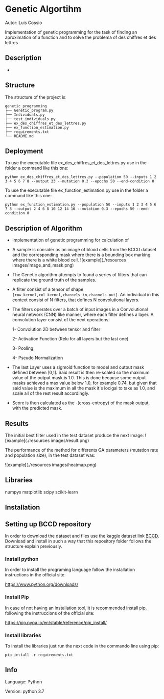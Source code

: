# Genetic Algortihm
Autor: Luis Cossio

Implementation of genetic programming for the task of finding an aproximation of a function and to solve the problema of des chiffres et des lettres


## Description
- 

## Structure
The structure of the project is:
  ```
  genetic_programming
  ├── Genetic_program.py
  ├── Individuals.py
  ├── test_individuals.py
  ├── ex_des_chiffres_et_des_lettres.py
  ├── ex_function_estimation.py
  ├── requirements.txt
  └── README.md
  ```

## Deployment
To use the executable file ex_des_chiffres_et_des_lettres.py use in the folder a command like this one:
```
python ex_des_chiffres_et_des_lettres.py --population 50 --inputs 1 2 3 4 5 6 7 8 --output 23 --mutation 0.3 --epochs 50 --end-condition 0
```
To use the executable file ex_function_estimation.py use in the folder a command like this one:
```
python ex_function_estimation.py --population 50 --inputs 1 2 3 4 5 6 7 8 --output 2 4 6 8 10 12 14 16 --mutation 0.3 --epochs 50 --end-condition 0
```

## Description of Algorithm
*   Implementation of genetic programming for calculation of 
  
*   A sample is consider as an image of blood cells from the BCCD dataset and the corresponding mask where there is a bounding box marking where there is a white blood cell. 
  ![example](./resources images/image_and_mask.png)

*   The Genetic algorithm attempts to found a series of filters that can replicate the ground truth of the samples. 

*   A filter consist of a tensor of shape ``[row_kernel,col_kernel,channels_in,channels_out]``. An individual in this context consist of N filters, that defines N convolutional layers.  

*   The filters operates over a batch of input images in a Convolutional neural network (CNN) like manner, where each filter defines a layer. A convolution layer consist of the next operations:
    
    1- Convolution 2D between tensor and filter 
    
    2- Activation Function (Relu for all layers but the last one)
    
    3- Pooling 
    
    4- Pseudo Normalization
    
*   The last Layer uses a sigmoid function to model and output mask defined between [0,1]. Said result is then re-scaled so the maximum value of the output mask is 1.0. This is done because some output masks achieved a max value below 1.0, for example 0.74, but given that said value is the maximum in all the mask it's locigal to take as 1.0, and scale all of the rest result accordingly.    
     
*   Score is then calculated as the -(cross-entropy) of the mask output, with the predicted mask.  
    
## Results 
The initial best filter used in the test dataset produce the next image:
  ![example](./resources images/result.png)


The performance of the method for differents GA parameters (mutation rate and population size), in the test dataset was:

  ![example](./resources images/heatmap.png)
## Libraries
numpys matplotlib scipy scikit-learn


## Installation
## Setting up BCCD repository
In order to download the dataset and files use the kaggle dataset link [BCCD](https://www.kaggle.com/surajiiitm/bccd-dataset). 
Download and install in such a way that this repository folder follows the structure explain previously. 
 
### Install python
In order to install the programing language follow the installation instructions in the official site:

https://www.python.org/downloads/ 

### Install Pip
In case of not having an installation tool, it is recommended install pip, following the instruccions of the official site:

https://pip.pypa.io/en/stable/reference/pip_install/

### Install libraries
To install the libraries just run the next code in the commando line using pip:
```
pip install -r requirements.txt
```

## Info
Language: Python
 
Version: python 3.7